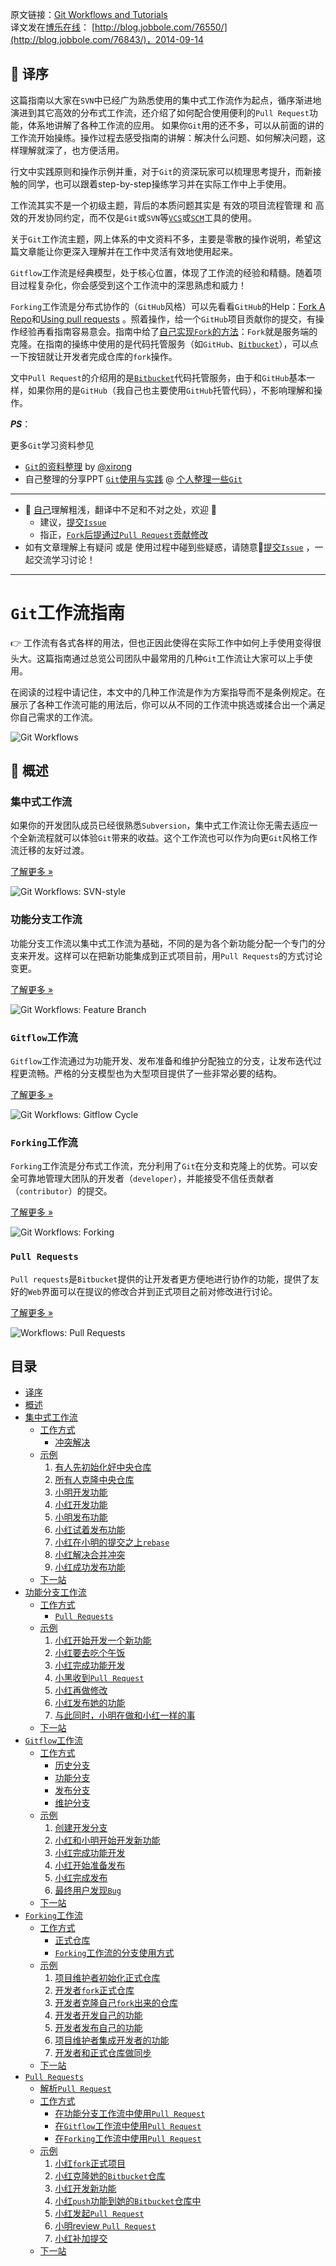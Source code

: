 原文链接：[Git Workflows and Tutorials](https://www.atlassian.com/git/workflows)     
译文发在[博乐在线](http://www.jobbole.com/)： [http://blog.jobbole.com/76550/](http://blog.jobbole.com/76843/)，2014-09-14

:apple: 译序
-----------------

这篇指南以大家在`SVN`中已经广为熟悉使用的集中式工作流作为起点，循序渐进地演进到其它高效的分布式工作流，还介绍了如何配合使用便利的`Pull Request`功能，体系地讲解了各种工作流的应用。
如果你`Git`用的还不多，可以从前面的讲的工作流开始操练。操作过程去感受指南的讲解：解决什么问题、如何解决问题，这样理解就深了，也方便活用。

行文中实践原则和操作示例并重，对于`Git`的资深玩家可以梳理思考提升，而新接触的同学，也可以跟着step-by-step操练学习并在实际工作中上手使用。

工作流其实不是一个初级主题，背后的本质问题其实是 有效的项目流程管理 和 高效的开发协同约定，而不仅是`Git`或`SVN`等[`VCS`](http://zh.wikipedia.org/wiki/%E7%89%88%E6%9C%AC%E6%8E%A7%E5%88%B6)或[`SCM`](http://zh.wikipedia.org/wiki/%E8%BD%AF%E4%BB%B6%E9%85%8D%E7%BD%AE%E7%AE%A1%E7%90%86)工具的使用。

关于`Git`工作流主题，网上体系的中文资料不多，主要是零散的操作说明，希望这篇文章能让你更深入理解并在工作中灵活有效地使用起来。

`Gitflow`工作流是经典模型，处于核心位置，体现了工作流的经验和精髓。随着项目过程复杂化，你会感受到这个工作流中的深思熟虑和威力！

`Forking`工作流是分布式协作的（`GitHub`风格）可以先看看`GitHub`的Help：[Fork A Repo](https://help.github.com/articles/fork-a-repo/)和[Using pull requests](https://help.github.com/articles/using-pull-requests/) 。照着操作，给一个`GitHub`项目贡献你的提交，有操作经验再看指南容易意会。指南中给了[自己实现`Fork`的方法](https://github.com/oldratlee/translations/blob/master/git-workflows-and-tutorials/workflow-forking.md#%E5%BC%80%E5%8F%91%E8%80%85fork%E6%AD%A3%E5%BC%8F%E4%BB%93%E5%BA%93)：`Fork`就是服务端的克隆。在指南的操练中使用的是代码托管服务（如`GitHub`、[`Bitbucket`](https://bitbucket.org)），可以点一下按钮就让开发者完成仓库的`fork`操作。

文中`Pull Request`的介绍用的是[`Bitbucket`](https://bitbucket.org)代码托管服务，由于和`GitHub`基本一样，如果你用的是`GitHub`（我自己也主要使用`GitHub`托管代码），不影响理解和操作。

**_PS_**：

更多`Git`学习资料参见

- [`Git`的资料整理](https://github.com/xirong/my-git) by [@xirong](https://github.com/xirong)
- 自己整理的分享PPT [`Git`使用与实践](https://github.com/oldratlee/software-practice-miscellany/blob/master/git/git-gitlab-usage.pptx) @ [个人整理一些`Git`](https://github.com/oldratlee/software-practice-miscellany/tree/master/git)

----------------

- :see_no_evil: [自己](http://weibo.com/oldratlee)理解粗浅，翻译中不足和不对之处，欢迎 :clap:
    - 建议，[提交`Issue`](https://github.com/oldratlee/translations/issues/new)
    - 指正，[`Fork`后提通过`Pull Request`贡献修改](https://github.com/oldratlee/translations/fork)
- 如有文章理解上有疑问 或是 使用过程中碰到些疑惑，请随意:raised_hands:[提交`Issue`](https://github.com/oldratlee/translations/issues/new) ，一起交流学习讨论！

----------------

`Git`工作流指南
======================

:point_right: 工作流有各式各样的用法，但也正因此使得在实际工作中如何上手使用变得很头大。这篇指南通过总览公司团队中最常用的几种`Git`工作流让大家可以上手使用。

在阅读的过程中请记住，本文中的几种工作流是作为方案指导而不是条例规定。在展示了各种工作流可能的用法后，你可以从不同的工作流中挑选或揉合出一个满足你自己需求的工作流。

![Git Workflows](images/git_workflow.png)

:beer: 概述
---------------------

### 集中式工作流

如果你的开发团队成员已经很熟悉`Subversion`，集中式工作流让你无需去适应一个全新流程就可以体验`Git`带来的收益。这个工作流也可以作为向更`Git`风格工作流迁移的友好过渡。

[了解更多 »](workflow-centralized.md)

![Git Workflows: SVN-style](images/git-workflow-svn.png)

### 功能分支工作流

功能分支工作流以集中式工作流为基础，不同的是为各个新功能分配一个专门的分支来开发。这样可以在把新功能集成到正式项目前，用`Pull Requests`的方式讨论变更。

[了解更多 »](workflow-feature-branch.md)

![Git Workflows: Feature Branch](images/git-workflow-feature_branch.png)

### `Gitflow`工作流

`Gitflow`工作流通过为功能开发、发布准备和维护分配独立的分支，让发布迭代过程更流畅。严格的分支模型也为大型项目提供了一些非常必要的结构。

[了解更多 »](workflow-gitflow.md)

![Git Workflows: Gitflow Cycle](images/git-workflows-gitflow.png)

### `Forking`工作流

`Forking`工作流是分布式工作流，充分利用了`Git`在分支和克隆上的优势。可以安全可靠地管理大团队的开发者（`developer`），并能接受不信任贡献者（`contributor`）的提交。

[了解更多 »](workflow-forking.md)

![Git Workflows: Forking](images/git-workflow-forking.png)

### `Pull Requests`

`Pull requests`是`Bitbucket`提供的让开发者更方便地进行协作的功能，提供了友好的`Web`界面可以在提议的修改合并到正式项目之前对修改进行讨论。

[了解更多 »](pull-request.md)

![Workflows: Pull Requests](images/pull-request.png)

目录
-----------------

- [译序](#apple-译序)
- [概述](#git工作流指南)
- [集中式工作流](workflow-centralized.md)
    - [工作方式](workflow-centralized.md#beer-工作方式)
        - [冲突解决](workflow-centralized.md#冲突解决)
    - [示例](workflow-centralized.md#beer-示例)
        1. [有人先初始化好中央仓库](workflow-centralized.md#有人先初始化好中央仓库)
        1. [所有人克隆中央仓库](workflow-centralized.md#所有人克隆中央仓库)
        1. [小明开发功能](workflow-centralized.md#小明开发功能)
        1. [小红开发功能](workflow-centralized.md#小红开发功能)
        1. [小明发布功能](workflow-centralized.md#小明发布功能)
        1. [小红试着发布功能](workflow-centralized.md#小红试着发布功能)
        1. [小红在小明的提交之上`rebase`](workflow-centralized.md#小红在小明的提交之上rebase)
        1. [小红解决合并冲突](workflow-centralized.md#小红解决合并冲突)
        1. [小红成功发布功能](workflow-centralized.md#小红成功发布功能)
    - [下一站](workflow-centralized.md#beer-下一站)
- [功能分支工作流](workflow-feature-branch.md)
    - [工作方式](workflow-feature-branch.md#beer-工作方式)
        - [`Pull Requests`](workflow-feature-branch.md#pull-requests)
    - [示例](workflow-feature-branch.md#beer-示例)
        1. [小红开始开发一个新功能](workflow-feature-branch.md#小红开始开发一个新功能)
        1. [小红要去吃个午饭](workflow-feature-branch.md#小红要去吃个午饭)
        1. [小红完成功能开发](workflow-feature-branch.md#小红完成功能开发)
        1. [小黑收到`Pull Request`](workflow-feature-branch.md#小黑收到pull-request)
        1. [小红再做修改](workflow-feature-branch.md#小红再做修改)
        1. [小红发布她的功能](workflow-feature-branch.md#小红发布她的功能)
        1. [与此同时，小明在做和小红一样的事](workflow-feature-branch.md#与此同时小明在做和小红一样的事)
    - [下一站](workflow-feature-branch.md#beer-下一站)
- [`Gitflow`工作流](workflow-gitflow.md)
    - [工作方式](workflow-gitflow.md#beer-工作方式)
        - [历史分支](workflow-gitflow.md#历史分支)
        - [功能分支](workflow-gitflow.md#功能分支)
        - [发布分支](workflow-gitflow.md#发布分支)
        - [维护分支](workflow-gitflow.md#维护分支)
    - [示例](workflow-gitflow.md#beer-示例)
        1. [创建开发分支](workflow-gitflow.md#创建开发分支)
        1. [小红和小明开始开发新功能](workflow-gitflow.md#小红和小明开始开发新功能)
        1. [小红完成功能开发](workflow-gitflow.md#小红完成功能开发)
        1. [小红开始准备发布](workflow-gitflow.md#小红开始准备发布)
        1. [小红完成发布](workflow-gitflow.md#小红完成发布)
        1. [最终用户发现`Bug`](workflow-gitflow.md#最终用户发现bug)
    - [下一站](workflow-gitflow.md#beer-下一站)
- [`Forking`工作流](workflow-forking.md)
    - [工作方式](workflow-forking.md#beer-工作方式)
        - [正式仓库](workflow-forking.md#正式仓库)
        - [`Forking`工作流的分支使用方式](workflow-forking.md#forking工作流的分支使用方式)
    - [示例](workflow-forking.md#beer-示例)
        1. [项目维护者初始化正式仓库](workflow-forking.md#项目维护者初始化正式仓库)
        1. [开发者`fork`正式仓库](workflow-forking.md#开发者fork正式仓库)
        1. [开发者克隆自己`fork`出来的仓库](workflow-forking.md#开发者克隆自己fork出来的仓库)
        1. [开发者开发自己的功能](workflow-forking.md#开发者开发自己的功能)
        1. [开发者发布自己的功能](workflow-forking.md#开发者发布自己的功能)
        1. [项目维护者集成开发者的功能](workflow-forking.md#项目维护者集成开发者的功能)
        1. [开发者和正式仓库做同步](workflow-forking.md#开发者和正式仓库做同步)
    - [下一站](workflow-forking.md#beer-下一站)
- [`Pull Requests`](pull-request.md)
    - [解析`Pull Request`](pull-request.md#解析pull-request)
    - [工作方式](pull-request.md#beer-工作方式)
        - [在功能分支工作流中使用`Pull Request`](pull-request.md#在功能分支工作流中使用pull-request)
        - [在`Gitflow`工作流中使用`Pull Request`](pull-request.md#在gitflow工作流中使用pull-request)
        - [在`Forking`工作流中使用`Pull Request`](pull-request.md#在forking工作流中使用pull-request)
    - [示例](pull-request.md#beer-示例)
        1. [小红`fork`正式项目](pull-request.md#小红fork正式项目)
        1. [小红克隆她的`Bitbucket`仓库](pull-request.md#小红克隆她的bitbucket仓库)
        1. [小红开发新功能](pull-request.md#小红开发新功能)
        1. [小红`push`功能到她的`Bitbucket`仓库中](pull-request.md#小红push功能到她的bitbucket仓库中)
        1. [小红发起`Pull Request`](pull-request.md#小红发起pull-request)
        1. [小明review `Pull Request`](pull-request.md#小明review-pull-request)
        1. [小红补加提交](pull-request.md#小红补加提交)
    - [下一站](pull-request.md#beer-下一站)
